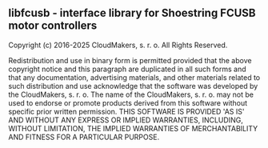 ## libfcusb - interface library for Shoestring FCUSB motor controllers

Copyright (c) 2016-2025 CloudMakers, s. r. o. All Rights Reserved.

Redistribution and use in binary form is permitted provided that
the above copyright notice and this paragraph are duplicated in all
such forms and that any documentation, advertising materials, and
other materials related to such distribution and use acknowledge that
the software was developed by the  CloudMakers, s. r. o. The name of
the CloudMakers, s. r. o. may not be used to endorse or promote products
derived from this software without specific prior written permission.
THIS SOFTWARE IS PROVIDED 'AS IS' AND WITHOUT ANY EXPRESS OR IMPLIED
WARRANTIES, INCLUDING, WITHOUT LIMITATION, THE IMPLIED WARRANTIES OF
MERCHANTABILITY AND FITNESS FOR A PARTICULAR PURPOSE.
